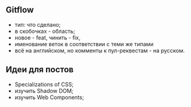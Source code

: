 
## Gitflow

- тип: что сделано;
- в скобочках - область;
- новое - feat, чинить - fix, 
- именование веток в соответствии с теми же типами
- всё на английском, но комменты к пул-реквестам - на русском.


## Идеи для постов

- Specializations of CSS;
- изучить Shadow DOM;
- изучить Web Components;